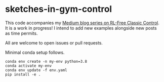 # sketches-in-gym-control

This code accompanies my [Medium blog series on RL-Free Classic Control](https://medium.com/@davebiagioni/sketches-in-rl-free-classic-control-78bd175cf78a).  It is a work in progress!  I intend to add new examples alongside new posts as time permits.

All are welcome to open issues or pull requests.

Minimal conda setup follows.

```
conda env create -n my-env python=3.8
conda activate my-env
conda env update -f env.yaml
pip install -e .
```
